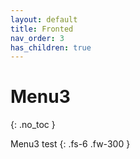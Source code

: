 ```yaml
---
layout: default
title: Fronted
nav_order: 3
has_children: true
---
```


# Menu3
{: .no_toc }

Menu3 test
{: .fs-6 .fw-300 }
